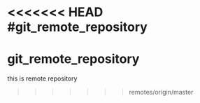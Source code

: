 <<<<<<< HEAD
#git_remote_repository
=======
# git_remote_repository
this is remote repository
>>>>>>> remotes/origin/master
